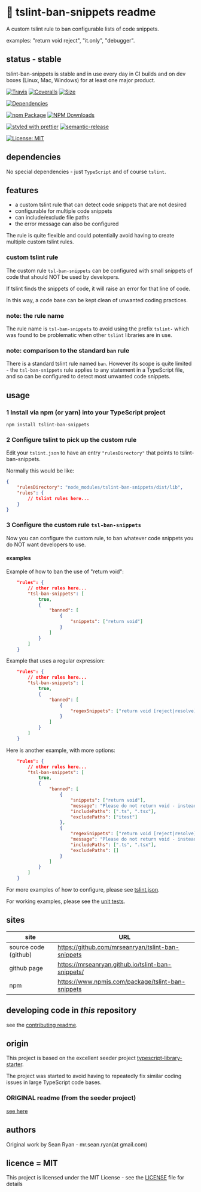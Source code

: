 # :no_entry_sign: tslint-ban-snippets readme

A custom tslint rule to ban configurable lists of code snippets.

examples: "return void reject", "it.only", "debugger".

## status - stable

tslint-ban-snippets is stable and in use every day in CI builds and on dev boxes (Linux, Mac, Windows) for at least one major product.

[![Travis](https://img.shields.io/travis/mrseanryan/tslint-ban-snippets.svg)](https://travis-ci.org/mrseanryan/tslint-ban-snippets)
[![Coveralls](https://img.shields.io/coveralls/mrseanryan/tslint-ban-snippets.svg)](https://coveralls.io/github/mrseanryan/tslint-ban-snippets)
[![Size](https://packagephobia.now.sh/badge?p=tslint-ban-snippets)](https://packagephobia.now.sh/result?p=tslint-ban-snippets)

[![Dependencies](https://david-dm.org/mrseanryan/tslint-ban-snippets.svg)](https://david-dm.org/mrseanryan/tslint-ban-snippets)

[![npm Package](https://img.shields.io/npm/v/tslint-ban-snippets.svg?style=flat-square)](https://www.npmjs.org/package/tslint-ban-snippets)
[![NPM Downloads](https://img.shields.io/npm/dm/tslint-ban-snippets.svg)](https://npmjs.org/package/tslint-ban-snippets)

[![styled with prettier](https://img.shields.io/badge/styled_with-prettier-ff69b4.svg)](https://github.com/prettier/prettier)
[![semantic-release](https://img.shields.io/badge/%20%20%F0%9F%93%A6%F0%9F%9A%80-semantic--release-e10079.svg)](https://github.com/semantic-release/semantic-release)

[![License: MIT](https://img.shields.io/badge/License-MIT-yellow.svg)](https://opensource.org/licenses/MIT)

## dependencies

No special dependencies - just `TypeScript` and of course `tslint`.

## features

-   a custom tslint rule that can detect code snippets that are not desired
-   configurable for multiple code snippets
-   can include/exclude file paths
-   the error message can also be configured

The rule is quite flexible and could potentially avoid having to create multiple custom tslint rules.

### custom tslint rule

The custom rule `tsl-ban-snippets` can be configured with small snippets of code that should NOT be used by developers.

If tslint finds the snippets of code, it will raise an error for that line of code.

In this way, a code base can be kept clean of unwanted coding practices.

### note: the rule name

The rule name is `tsl-ban-snippets` to avoid using the prefix `tslint-` which was found to be problematic when other `tslint` libraries are in use.

### note: comparison to the standard `ban` rule

There is a standard tslint rule named `ban`. However its scope is quite limited - the `tsl-ban-snippets` rule applies to any statement in a TypeScript file, and so can be configured to detect most unwanted code snippets.

## usage

### 1 Install via npm (or yarn) into your TypeScript project

```
npm install tslint-ban-snippets
```

### 2 Configure tslint to pick up the custom rule

Edit your `tslint.json` to have an entry `"rulesDirectory"` that points to tslint-ban-snippets.

Normally this would be like:

```json
{
    "rulesDirectory": "node_modules/tslint-ban-snippets/dist/lib",
    "rules": {
        // tslint rules here...
    }
}
```

### 3 Configure the custom rule `tsl-ban-snippets`

Now you can configure the custom rule, to ban whatever code snippets you do NOT want developers to use.

#### examples

Example of how to ban the use of "return void":

```json
    "rules": {
        // other rules here...
        "tsl-ban-snippets": [
            true,
            {
                "banned": [
                    {
                        "snippets": ["return void"]
                    }
                ]
            }
        ]
    }
```

Example that uses a regular expression:

```json
    "rules": {
        // other rules here...
        "tsl-ban-snippets": [
            true,
            {
                "banned": [
                    {
                        "regexSnippets": ["return void [reject|resolve]"],
                    }
                ]
            }
        ]
    }
```

Here is another example, with more options:

```json
    "rules": {
        // other rules here...
        "tsl-ban-snippets": [
            true,
            {
                "banned": [
                    {
                        "snippets": ["return void"],
                        "message": "Please do not return void - instead place the return statement on the following line.",
                        "includePaths": [".ts", ".tsx"],
                        "excludePaths": ["itest"]
                    },
                    {
                        "regexSnippets": ["return void [reject|resolve]"],
                        "message": "Please do not return void - instead place the return statement on the following line.",
                        "includePaths": [".ts", ".tsx"],
                        "excludePaths": []
                    }
                ]
            }
        ]
    }
```

For more examples of how to configure, please see [tslint.json](https://github.com/mrseanryan/tslint-ban-snippets/blob/master/tslint.tslint-ban-snippets.json).

For working examples, please see the [unit tests](https://github.com/mrseanryan/tslint-ban-snippets/blob/master/test/rules).

## sites

| site                 | URL                                               |
| -------------------- | ------------------------------------------------- |
| source code (github) | https://github.com/mrseanryan/tslint-ban-snippets |
| github page          | https://mrseanryan.github.io/tslint-ban-snippets/ |
| npm                  | https://www.npmjs.com/package/tslint-ban-snippets |

## developing code in _this_ repository

see the [contributing readme](CONTRIBUTING.md).

## origin

This project is based on the excellent seeder project [typescript-library-starter](https://github.com/alexjoverm/typescript-library-starter).

The project was started to avoid having to repeatedly fix similar coding issues in large TypeScript code bases.

### ORIGINAL readme (from the seeder project)

[see here](https://github.com/mrseanryan/tslint-ban-snippets/blob/master/readme.original.md)

## authors

Original work by Sean Ryan - mr.sean.ryan(at gmail.com)

## licence = MIT

This project is licensed under the MIT License - see the [LICENSE](https://github.com/mrseanryan/tslint-ban-snippets/blob/master/LICENSE) file for details
